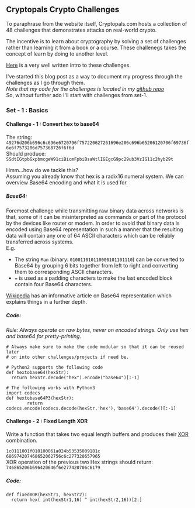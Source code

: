 ## Cryptopals Crypto Challenges

To paraphrase from the website itself, Cryptopals.com hosts a collection of 48 challenges that demonstrates attacks on real-world crypto.  

The incentive is to learn about cryptography by solving a set of challenges rather than learning it from a book or a course.   These challenegs takes the concept of learn by doing to another level.  

[Here](https://blog.pinboard.in/2013/04/the_matasano_crypto_challenges/) is a very well written intro to these challenges.  

I've started this blog post as a way to document my progress through the challenges as I go through them.  
*Note that my code for the challenges is located in my [github repo](https://github.com/patelsv/cryptopals)*  
So, without further ado I'll start with challenges from set-1.  

### Set - 1 : Basics  
#### Challenge - 1 : Convert hex to base64  
The string:  
`49276d206b696c6c696e6720796f757220627261696e206c696b65206120706f69736f6e6f7573206d757368726f6f6d`  
Should produce:  
`SSdtIGtpbGxpbmcgeW91ciBicmFpbiBsaWtlIGEgcG9pc29ub3VzIG11c2hyb29t`

Hmm...how do we tackle this?  
Assuming you already know that hex is a radix16 numeral system. We can overview Base64 encoding and what it is used for.  

##### Base64:
Foremost challenge while transmitting raw binary data across networks is that, some of it can be misinterpreted as commands or part of the protocol by the devices like router or modem. In order to avoid that binary data is encoded using Base64 representation in such a manner that the resulting data will contain any one of 64 ASCII characters which can be reliably transferred across systems.  
E.g. 
- The string `Man` (binary: `010011010110000101101110`) can be converted to Base64 by grouping 6 bits together from left to right and converting them to corresponding ASCII characters.  
- `=` is used as a padding characters to make the last encoded block contain four Base64 characters.  

[Wikipedia](https://en.wikipedia.org/wiki/Base64) has an informative article on Base64 representation which explains things in a further depth.  

##### Code:  
*Rule: Always operate on raw bytes, never on encoded strings. Only use hex and base64 for pretty-printing.*  
```  
# Always make sure to make the code modular so that it can be reused later 
# on into other challenges/projects if need be.

# Python2 supports the following code
def hextobase64(hexStr):
  return hexStr.decode("hex").encode("base64")[:-1]

# The following works with Python3
import codecs
def hextobase64P3(hexStr):
        return codecs.encode(codecs.decode(hexStr,'hex'),'base64').decode()[:-1]
```  

#### Challenge - 2 :  Fixed Length XOR  
Write a function that takes two equal length buffers and produces their [XOR](https://en.wikipedia.org/wiki/Exclusive_or) combination.  

`1c0111001f010100061a024b53535009181c`  
`686974207468652062756c6c277320657965`  
XOR operation of the previous two Hex strings should return:  
`746865206b696420646f6e277420706c6179`  

##### Code:  
```
def fixedXOR(hexStr1, hexStr2):
  return hex( int(hexStr1,16) ^ int(hexStr2,16))[2:]
```


